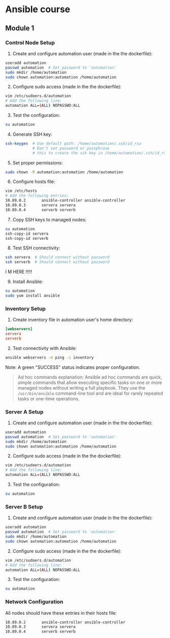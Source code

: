 # Ansible course

## Module 1

### Control Node Setup

1. Create and configure automation user (made in the the dockerfile):
```bash
useradd automation
passwd automation  # Set password to 'automation'
sudo mkdir /home/automation
sudo chown automation:automation /home/automation
```

2. Configure sudo access (made in the the dockerfile):
```bash
vim /etc/sudoers.d/automation
# Add the following line:
automation ALL=(ALL) NOPASSWD:ALL
```

3. Test the configuration:
```bash
su automation
```

4. Generate SSH key:
```bash
ssh-keygen  # Use default path: /home/automation/.ssh/id_rsa
            # Don't set password or passphrase
            # this to create the ssh key in /home/automation/.ssh/id_rsa
```

5. Set proper permissions:
```bash
sudo chown -R automation:automation /home/automation
```

6. Configure hosts file:
```bash
vim /etc/hosts
# Add the following entries:
10.89.0.2       ansible-controller ansible-controller
10.89.0.3       servera servera
10.89.0.4       serverb serverb
```

7. Copy SSH keys to managed nodes:
```bash
su automation
ssh-copy-id servera
ssh-copy-id serverb
```

8. Test SSH connectivity:
```bash
ssh servera  # Should connect without password
ssh serverb  # Should connect without password
```
I M HERE !!!!!

9. Install Ansible:
```bash
su automation
sudo yum install ansible
```

### Inventory Setup

1. Create inventory file in automation user's home directory:
```ini
[webservers]
servera
serverb
```

2. Test connectivity with Ansible:
```bash
ansible webservers -m ping -i inventory
```

Note: A green "SUCCESS" status indicates proper configuration.

> Ad hoc commands explanation: Ansible ad hoc commands are quick, simple commands that allow executing specific tasks on one or more managed nodes without writing a full playbook. They use the `/usr/bin/ansible` command-line tool and are ideal for rarely repeated tasks or one-time operations.

### Server A Setup

1. Create and configure automation user (made in the the dockerfile):
```bash
useradd automation
passwd automation  # Set password to 'automation'
sudo mkdir /home/automation
sudo chown automation:automation /home/automation
```

2. Configure sudo access (made in the the dockerfile):
```bash
vim /etc/sudoers.d/automation
# Add the following line:
automation ALL=(ALL) NOPASSWD:ALL
```

3. Test the configuration:
```bash
su automation
```

### Server B Setup

1. Create and configure automation user (made in the the dockerfile):
```bash
useradd automation
passwd automation  # Set password to 'automation'
sudo mkdir /home/automation
sudo chown automation:automation /home/automation
```

2. Configure sudo access (made in the the dockerfile):
```bash
vim /etc/sudoers.d/automation
# Add the following line:
automation ALL=(ALL) NOPASSWD:ALL
```

3. Test the configuration:
```bash
su automation
```

### Network Configuration

All nodes should have these entries in their hosts file:
```bash
10.89.0.2       ansible-controller ansible-controller
10.89.0.3       servera servera
10.89.0.4       serverb serverb
```